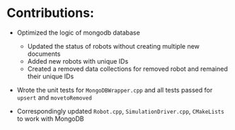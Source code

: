 # Contributions:
+ Optimized the logic of mongodb database
    - Updated the status of robots without creating multiple new documents
    - Added new robots with unique IDs
    - Created a removed data collections for removed robot and remained their unique IDs

+ Wrote the unit tests for `MongoDBWrapper.cpp` and all tests passed for `upsert` and `movetoRemoved`

+ Correspondingly updated `Robot.cpp`, `SimulationDriver.cpp`, `CMakeLists` to work with MongoDB